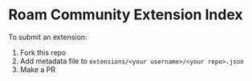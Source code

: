 # Roam Community Extension Index

To submit an extension:

1. Fork this repo
2. Add metadata file to `extensions/<your username>/<your repo>.json`
3. Make a PR